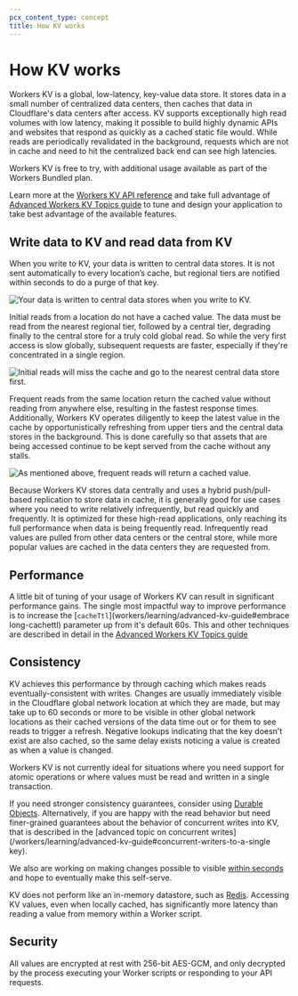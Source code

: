 ```yaml
---
pcx_content_type: concept
title: How KV works
---
```


# How KV works

Workers KV is a global, low-latency, key-value data store. It stores data in a small number of centralized data centers,
then caches that data in Cloudflare's data centers after access.  KV supports exceptionally high read volumes with low
latency, making it possible to build highly dynamic APIs and websites that respond as quickly as a cached static file
would. While reads are periodically revalidated in the background, requests which are not in cache and need to hit the
centralized back end can see high latencies.

Workers KV is free to try, with additional usage available as part of the Workers Bundled plan.

Learn more at the [Workers KV API reference](/workers/runtime-apis/kv/) and take full advantage of [Advanced Workers KV Topics guide](/workers/learning/advanced-kv-guide)
to tune and design your application to take best advantage of the available features.

## Write data to KV and read data from KV

When you write to KV, your data is written to central data stores. It is not sent automatically to every location’s
cache, but regional tiers are notified within seconds to do a purge of that key.

![Your data is written to central data stores when you write to KV.](/images/workers/kv-write.svg)

Initial reads from a location do not have a cached value. The data must be read from the nearest regional tier,
followed by a central tier, degrading finally to the central store for a truly cold global read. So while the very
first access is slow globally, subsequent requests are faster, especially if they're concentrated in a single region.

![Initial reads will miss the cache and go to the nearest central data store first.](/images/workers/kv-slow-read.svg)

Frequent reads from the same location return the cached value without reading from anywhere else, resulting in the
fastest response times. Additionally, Workers KV operates diligently to keep the latest value in the cache by
opportunistically refreshing from upper tiers and the central data stores in the background. This is done carefully
so that assets that are being accessed continue to be kept served from the cache without any stalls.

![As mentioned above, frequent reads will return a cached value.](/images/workers/kv-fast-read.svg)

Because Workers KV stores data centrally and uses a hybrid push/pull-based replication to store data in cache, it is
generally good for use cases where you need to write relatively infrequently, but read quickly and frequently.
It is optimized for these high-read applications, only reaching its full performance when data is being frequently read.
Infrequently read values are pulled from other data centers or the central store, while more popular values
are cached in the data centers they are requested from.

## Performance

A little bit of tuning of your usage of Workers KV can result in significant performance gains. The single most
impactful way to improve performance is to increase the [`cacheTtl`](workers/learning/advanced-kv-guide#embrace long-cachettl)
parameter up from it's default 60s. This and other techniques are described in detail in the [Advanced Workers KV Topics guide](/workers/learning/advanced-kv-guide)

## Consistency

KV achieves this performance by through caching which makes reads eventually-consistent with writes. Changes are usually
immediately visible in the Cloudflare global network location at which they are made, but may take up to 60 seconds or
more to be visible in other global network locations as their cached versions of the data time out or for them to see
reads to trigger a refresh. Negative lookups indicating that the key doesn't exist are also cached, so the same delay
exists noticing a value is created as when a value is changed.

Workers KV is not currently ideal for situations where you need support for atomic operations or where values must be
read and written in a single transaction.

If you need stronger consistency guarantees, consider using [Durable Objects](/workers/configuration/durable-objects/).
Alternatively, if you are happy with the read behavior but need finer-grained guarantees about the behavior of concurrent
writes into KV, that is described in the [advanced topic on concurrent writes](/workers/learning/advanced-kv-guide#concurrent-writers-to-a-single key).

We also are working on making changes possible to visible [within seconds](/workers/learning/advanced-kv-guide#noticing-updated-values-within-seconds)
and hope to eventually make this self-serve.

KV does not perform like an in-memory datastore, such as [Redis](https://redis.io). Accessing KV values, even when locally cached, has significantly more latency than reading a value from memory within a Worker script.

## Security
All values are encrypted at rest with 256-bit AES-GCM, and only decrypted by the process executing your Worker scripts or responding to your API requests.
